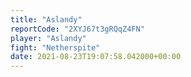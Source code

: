 ```yaml
---
title: "Aslandy"
reportCode: "2XYJ67t3gRQqZ4FN"
player: "Aslandy"
fight: "Netherspite"
date: 2021-08-23T19:07:58.042000+00:00
---
```

